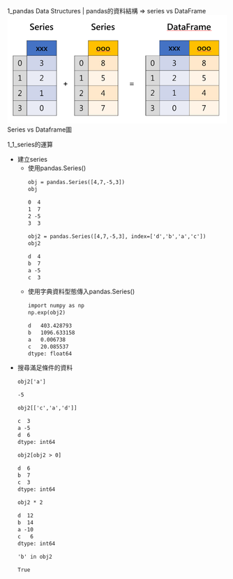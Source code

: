 1_pandas Data Structures | pandas的資料結構 => series vs DataFrame
![image](https://github.com/sunmer12345/2022_AI_DL_Class/blob/main/series_dataframe.png)
Series vs Dataframe圖

1_1_series的運算

- 建立series
  - 使用pandas.Series()
	```
  	obj = pandas.Series([4,7,-5,3])
	obj
	```
	```
	0  4
	1  7
	2 -5
	3  3
	```
	```
	obj2 = pandas.Series([4,7,-5,3], index=['d','b','a','c'])
	obj2
	```
	```
	d  4
	b  7
	a -5
	c  3
	```
  - 使用字典資料型態傳入pandas.Series()
  	```
	import numpy as np
	np.exp(obj2)
	```
	```
	d   403.428793
	b   1096.633158
	a   0.006738
	c   20.085537
	dtype: float64
	```
- 搜尋滿足條件的資料
	```
	obj2['a']
	```
	```
	-5
	```
	```
	obj2[['c','a','d']]
	```
	```
	c  3
	a -5
	d  6
	dtype: int64
	```
	```
	obj2[obj2 > 0]
	```
	```
	d  6
	b  7
	c  3
	dtype: int64
	```
	```
	obj2 * 2
	```
	```
	d  12
	b  14
	a -10
	c   6
	dtype: int64
	```
	```
	'b' in obj2
	```
	```
	True
	```
